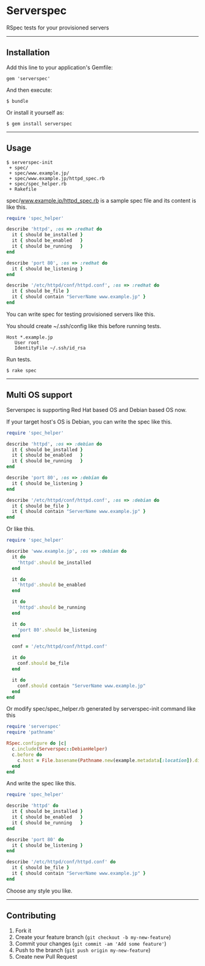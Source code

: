 # Serverspec

RSpec tests for your provisioned servers

----

## Installation

Add this line to your application's Gemfile:

    gem 'serverspec'

And then execute:

    $ bundle

Or install it yourself as:

    $ gem install serverspec

----

## Usage

```
$ serverspec-init
 + spec/
 + spec/www.example.jp/
 + spec/www.example.jp/httpd_spec.rb
 + spec/spec_helper.rb
 + Rakefile
```
spec/www.example.jp/httpd_spec.rb is a sample spec file and its content is like this.

```ruby
require 'spec_helper'

describe 'httpd', :os => :redhat do
  it { should be_installed }
  it { should be_enabled   }
  it { should be_running   }
end

describe 'port 80', :os => :redhat do
  it { should be_listening }
end

describe '/etc/httpd/conf/httpd.conf', :os => :redhat do
  it { should be_file }
  it { should contain "ServerName www.example.jp" }
end
```

You can write spec for testing provisioned servers like this.

You should create ~/.ssh/config like this before running tests.

```
Host *.example.jp
   User root
   IdentityFile ~/.ssh/id_rsa
```

Run tests.

```
$ rake spec
```
----
## Multi OS support

Serverspec is supporting Red Hat based OS and Debian based OS now.

If your target host's OS is Debian, you can write the spec like this.

```ruby
require 'spec_helper'

describe 'httpd', :os => :debian do
  it { should be_installed }
  it { should be_enabled   }
  it { should be_running   }
end

describe 'port 80', :os => :debian do
  it { should be_listening }
end

describe '/etc/httpd/conf/httpd.conf', :os => :debian do
  it { should be_file }
  it { should contain "ServerName www.example.jp" }
end
```

Or like this.

```ruby
require 'spec_helper'

describe 'www.example.jp', :os => :debian do
  it do
    'httpd'.should be_installed
  end

  it do
    'httpd'.should be_enabled
  end

  it do
    'httpd'.should be_running
  end

  it do
    'port 80'.should be_listening
  end

  conf = '/etc/httpd/conf/httpd.conf'

  it do
    conf.should be_file
  end

  it do
    conf.should contain "ServerName www.example.jp"
  end
end
```

Or modify spec/spec_helper.rb generated by serverspec-init command like this

```ruby
require 'serverspec'
require 'pathname'

RSpec.configure do |c|
  c.include(Serverspec::DebianHelper)
  c.before do
    c.host = File.basename(Pathname.new(example.metadata[:location]).dirname)
  end
end
```

And write the spec like this.

```ruby
require 'spec_helper'

describe 'httpd' do
  it { should be_installed }
  it { should be_enabled   }
  it { should be_running   }
end

describe 'port 80' do
  it { should be_listening }
end

describe '/etc/httpd/conf/httpd.conf' do
  it { should be_file }
  it { should contain "ServerName www.example.jp" }
end
```

Choose any style you like.


----

## Contributing

1. Fork it
2. Create your feature branch (`git checkout -b my-new-feature`)
3. Commit your changes (`git commit -am 'Add some feature'`)
4. Push to the branch (`git push origin my-new-feature`)
5. Create new Pull Request
